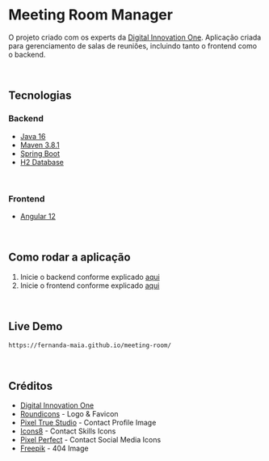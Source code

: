 # Meeting Room Manager 
O projeto criado com os experts da [Digital Innovation One](https://digitalinnovation.one/).
Aplicação criada para gerenciamento de salas de reuniões, incluindo tanto o frontend como o backend.


&nbsp;
## Tecnologias
### Backend

* [Java 16](https://docs.oracle.com/en/java/)
* [Maven 3.8.1](https://maven.apache.org/guides/)
* [Spring Boot](https://spring.io/projects/spring-boot)
* [H2 Database](https://www.h2database.com/html/main.html)


&nbsp;
### Frontend
* [Angular 12](https://angular.io/docs)


&nbsp;
## Como rodar a aplicação
1. Inicie o backend conforme explicado [aqui](https://github.com/fernanda-maia/meeting-room/blob/main/backend/meeting-room/README.md)
2. Inicie o frontend conforme explicado [aqui](https://github.com/fernanda-maia/meeting-room/blob/main/frontend/meeting-room/README.md)


&nbsp;
## Live Demo
```sh
https://fernanda-maia.github.io/meeting-room/
```

&nbsp;
## Créditos
* [Digital Innovation One](https://digitalinnovation.one/)
* [Roundicons](https://www.flaticon.com/authors/roundicons) - Logo & Favicon
* [Pixel True Studio](https://pixeltruedesigns.gumroad.com/?recommended_by=library) - Contact Profile Image
* [Icons8](https://icons8.com/) - Contact Skills Icons
* [Pixel Perfect](https://www.flaticon.com/authors/pixel-perfect) - Contact Social Media Icons
* [Freepik](https://br.freepik.com/home) - 404 Image
